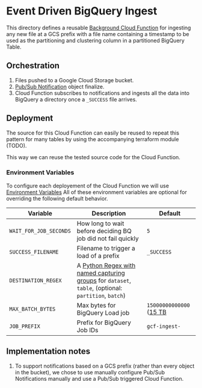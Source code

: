 # Event Driven BigQuery Ingest 
This directory defines a reusable [Background Cloud Function](https://cloud.google.com/functions/docs/writing/background)
for ingesting any new file at a GCS prefix with a file name containing a
timestamp to be used as the partitioning and clustering column in a partitioned
BigQuery Table.

## Orchestration
1. Files pushed to a Google Cloud Storage bucket.
1. [Pub/Sub Notification](https://cloud.google.com/storage/docs/pubsub-notifications)
object finalize.
1. Cloud Function subscribes to notifications and ingests all the data into 
BigQuery a directory once a `_SUCCESS` file arrives.


## Deployment
The source for this Cloud Function can easily be reused to repeat this pattern
for many tables by using the accompanying terraform module (TODO).

This way we can reuse the tested source code for the Cloud Function.

### Environment Variables
To configure each deployement of the Cloud Function we will use
[Environment Variables](https://cloud.google.com/functions/docs/env-var)
All of these environment variables are optional for overriding the
following default behavior.

| Variable              | Description                           | Default                                      |
|-----------------------|---------------------------------------|----------------------------------------------|
| `WAIT_FOR_JOB_SECONDS`| How long to wait before deciding BQ job did not fail quickly| `5` |
| `SUCCESS_FILENAME`    | Filename to trigger a load of a prefix| `_SUCCESS` |
| `DESTINATION_REGEX`   | A [Python Regex with named capturing groups](https://docs.python.org/3/howto/regex.html#non-capturing-and-named-groups) for `dataset`, `table`, (optional: `partition`, `batch`)
| `MAX_BATCH_BYTES`     | Max bytes for BigQuery Load job      | `15000000000000` ([15 TB](https://cloud.google.com/bigquery/quotas#load_jobs)|
| `JOB_PREFIX`          | Prefix for BigQuery Job IDs          | `gcf-ingest-` |


## Implementation notes
1. To support notifications based on a GCS prefix
(rather than every object in the bucket), we chose to use manually
configure Pub/Sub Notifications manually and use a Pub/Sub triggered
Cloud Function.

